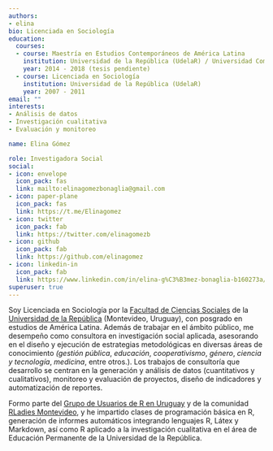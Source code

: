 ```yaml
---
authors:
- elina
bio: Licenciada en Sociología
education:
  courses:
  - course: Maestría en Estudios Contemporáneos de América Latina
    institution: Universidad de la República (UdelaR) / Universidad Complutense de Madrid
    year: 2014 - 2018 (tesis pendiente)
  - course: Licenciada en Sociología
    institution: Universidad de la República (UdelaR)
    year: 2007 - 2011
email: ""
interests:
- Análisis de datos
- Investigación cualitativa
- Evaluación y monitoreo

name: Elina Gómez

role: Investigadora Social
social:
- icon: envelope
  icon_pack: fas
  link: mailto:elinagomezbonaglia@gmail.com
- icon: paper-plane
  icon_pack: fas
  link: https://t.me/Elinagomez
- icon: twitter
  icon_pack: fab
  link: https://twitter.com/elinagomezb
- icon: github
  icon_pack: fab
  link: https://github.com/elinagomez
- icon: linkedin-in
  icon_pack: fab
  link: https://www.linkedin.com/in/elina-g%C3%B3mez-bonaglia-b160273a/
superuser: true
---
```


Soy Licenciada en Sociología por la [Facultad de Ciencias Sociales](www.cienciassociales.edu.uy)  de la [Universidad de la República](www.universidad.edu.uy) (Montevideo, Uruguay), con posgrado en estudios de América Latina. Además de trabajar en el ámbito público, me desempeño como consultora en investigación social aplicada, asesorando en el diseño y ejecución de estrategias metodológicas en diversas áreas de conocimiento _(gestión pública_, _educación_, _cooperativismo_,  _género_, _ciencia y tecnología_, _medicina_, entre otros.). Los trabajos de consultoría que desarrollo se centran en la generación y análisis de datos (cuantitativos y cualitativos), monitoreo y evaluación de proyectos, diseño de indicadores y automatización de reportes.

Formo parte del [Grupo de Usuarios de R en Uruguay](https://twitter.com/gurumvd) y de la comunidad [RLadies Montevideo](https://twitter.com/RLadiesMVD), y he impartido clases de programación básica en R, generación de informes automáticos integrando lenguajes R, Látex y  Markdown, así como R aplicado a la investigación cualitativa en el área de Educación Permanente de la Universidad de la República.

